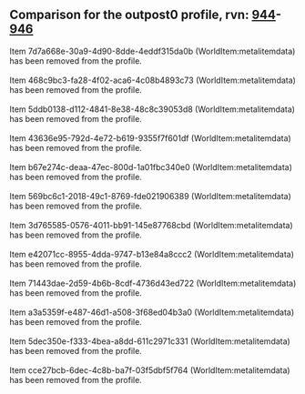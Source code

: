 ## Comparison for the outpost0 profile, rvn: [944](https://github.com/PRO100KatYT/FortniteProfileRevisions/tree/main/profiles/outpost0/944%20outpost0.json)-[946](https://github.com/PRO100KatYT/FortniteProfileRevisions/tree/main/profiles/outpost0/946%20outpost0.json)

Item 7d7a668e-30a9-4d90-8dde-4eddf315da0b (WorldItem:metalitemdata) has been removed from the profile.
<br><br>
Item 468c9bc3-fa28-4f02-aca6-4c08b4893c73 (WorldItem:metalitemdata) has been removed from the profile.
<br><br>
Item 5ddb0138-d112-4841-8e38-48c8c39053d8 (WorldItem:metalitemdata) has been removed from the profile.
<br><br>
Item 43636e95-792d-4e72-b619-9355f7f601df (WorldItem:metalitemdata) has been removed from the profile.
<br><br>
Item b67e274c-deaa-47ec-800d-1a01fbc340e0 (WorldItem:metalitemdata) has been removed from the profile.
<br><br>
Item 569bc6c1-2018-49c1-8769-fde021906389 (WorldItem:metalitemdata) has been removed from the profile.
<br><br>
Item 3d765585-0576-4011-bb91-145e87768cbd (WorldItem:metalitemdata) has been removed from the profile.
<br><br>
Item e42071cc-8955-4dda-9747-b13e84a8ccc2 (WorldItem:metalitemdata) has been removed from the profile.
<br><br>
Item 71443dae-2d59-4b6b-8cdf-4736d43ed722 (WorldItem:metalitemdata) has been removed from the profile.
<br><br>
Item a3a5359f-e487-46d1-a508-3f68ed04b3a0 (WorldItem:metalitemdata) has been removed from the profile.
<br><br>
Item 5dec350e-f333-4bea-a8dd-611c2971c331 (WorldItem:metalitemdata) has been removed from the profile.
<br><br>
Item cce27bcb-6dec-4c8b-ba7f-03f5dbf5f764 (WorldItem:metalitemdata) has been removed from the profile.
<br><br>
